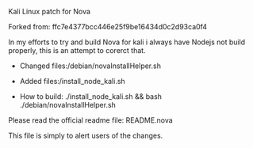 Kali Linux patch for Nova


Forked from: ffc7e4377bcc446e25f9be16434d0c2d93ca0f4

In my efforts to try and build Nova for kali i always have Nodejs not build properly, this is an 
attempt to corerct that.


- Changed files:/debian/novaInstallHelper.sh
- Added files:/install_node_kali.sh


- How to build:
    ./install_node_kali.sh && bash ./debian/novaInstallHelper.sh



Please read the official readme file: README.nova

This file is simply to alert users of the changes.
